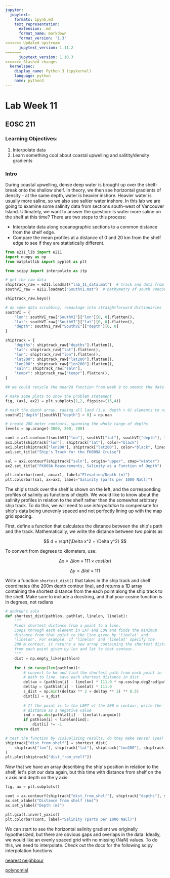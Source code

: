 ```yaml
---
jupyter:
  jupytext:
    formats: ipynb,md
    text_representation:
      extension: .md
      format_name: markdown
      format_version: '1.3'
<<<<<<< Updated upstream
      jupytext_version: 1.11.2
=======
      jupytext_version: 1.10.3
>>>>>>> Stashed changes
  kernelspec:
    display_name: Python 3 (ipykernel)
    language: python
    name: python3
---
```


<!-- #region -->
# Lab Week 11

## EOSC 211

### Learning Objectives:

1. Interpolate data
2. Learn something cool about coastal upwelling and salitity/density gradients


### Intro 

During coastal upwelling, dense deep water is brought up over the shelf-break onto the shallow shelf. In theory, we
then see horizontal gradients of density - at the same depth, water is heavier inshore. Heavier water is usually more
saline, so we also see saltier water inshore. In this lab we are going to examine some salinity data from sections
south-west of Vancouver Island. Ultimately, we want to answer the question: Is water more saline on the shelf at
this time? There are two steps to this process:

* Interpolate data along oceanographic sections to a common distance from the shelf edge.
* Compare the mean profiles at a distance of 0 and 20 km from the shelf edge to see if they are statistically different.
<!-- #endregion -->

```python
from e211_lib import e211
import numpy as np
from matplotlib import pyplot as plt

from scipy import interpolate as itp
```

```python
# get the raw data
shiptrack_raw = e211.loadmat("lab_11_data.mat")  # track and data from the FK009A cruise
southVI_raw = e211.loadmat("SouthVI.mat")  # bathymetry of south vancouver island

shiptrack_raw.keys()
```

```python
# do some data scrubbing, repackage into straightforward dictionaries
southVI = {
    "lon": southVI_raw["SouthVI"]["lon"][0, 0].flatten(),
    "lat": southVI_raw["SouthVI"]["lat"][0, 0].flatten(),
    "depth": southVI_raw["SouthVI"]["depth"][0, 0]
}

shiptrack = {
    "depths": shiptrack_raw["depths"].flatten(),
    "lat": shiptrack_raw["lat"].flatten(),
    "lon": shiptrack_raw["lon"].flatten(),
    "lat200": shiptrack_raw["lat200"].flatten(),
    "lon200": shiptrack_raw["lon200"].flatten(),
    "saln": shiptrack_raw["saln"],
    "tempr": shiptrack_raw["tempr"].flatten(),
}
```

```python
## we could recycle the mean2d function from week 9 to smooth the data before plotting
```

```python
# make some plots to show the problem statement
fig, (ax1, ax2) = plt.subplots(1,2, figsize=(15,4))

# mask the depth array, taking all land (i.e. depth > 0) elements to nan
southVI["depth"][southVI["depth"] > 0] = np.nan

# create 200 meter contours, spanning the whole range of depths
levels = np.arange(-3000, 200, 200)

cont = ax1.contourf(southVI["lon"], southVI["lat"], southVI["depth"], levels=levels, cmap="GnBu_r")
ax1.plot(shiptrack["lon"], shiptrack["lat"], color="black")
ax1.plot(shiptrack["lon200"], shiptrack["lat200"], color="black", linestyle=":")
ax1.set_title("Ship's Track for the FK009A Cruise")

sal = ax2.contourf(shiptrack["saln"], origin="upper", cmap="winter")
ax2.set_title("FK009A Measurements, Salinity as a Function of Depth")

plt.colorbar(cont, ax=ax1, label="Elevation/Depth (m)")
plt.colorbar(sal, ax=ax2, label="Salinity (parts per 1000 NaCl)")
```

The ship's track over the shelf is shown on the left, and the corresponding profiles of salinity as functions of depth. We would like to know about the salinity profiles in relation to the shelf rather than the somewhat arbitrary ship track. To do this, we will need to use *interpolation* to compensate for ship's data being unevenly spaced and not perfectly lining up with the map grid spacing.


First, define a function that calculates the distance between the ship's path and the track. Mathematically, we write  the distance between two points as

$$
d = \sqrt{\Delta x^2 + \Delta y^2}
$$

To convert from degrees to kilometers, use:

$$
\Delta x = \Delta lon \times 111 \times cos(lat)
$$

$$
\Delta y = \Delta lat \times 111
$$

Write a function `shortest_dist()` that takes in the ship track and shelf coordinates (the 200m depth contour line), and returns a 1D array containing the shortest distance from the each point along the ship track to the shelf. Make sure to include a docstring, and that your cosine function is in degrees, not radians

```python
# andrew's soln
def shortest_dist(pathlon, pathlat, linelon, linelat):
    """
    Finds shortest distance from a point to a line.
    Loops through each element in LAT and LON and finds the minimum
    distance from that point to the line given by 'linelat' and
    'linelon'. For example, if 'linelon' and 'linelat' specify the
    200 m contour, it returns a new array containing the shortest distance
    from each point given by lon and lat to that contour.
    """
    dist = np.empty_like(pathlon)
    
    for i in range(len(pathlon)):
        # convert to km and find the shortest path from each point in
        # path to line. save each shortest distance in dist
        deltax = (pathlon[i] - linelon) * 111.0 * np.cos(np.deg2rad(pathlat[i]))
        deltay = (pathlat[i] - linelat) * 111.0
        s_dist = np.min((deltax ** 2 + deltay ** 2) ** 0.5)
        dist[i] = s_dist
        
        # If the point is to the LEFT of the 200 m contour, write the
        # distance as a negative value
        ind = np.abs(pathlat[i] - linelat).argmin()
        if pathlon[i] < linelon[ind]:
            dist[i] *= -1
    return dist
```

```python
# test the function by visiualizing results. do they make sense? (yes)
shiptrack["dist_from_shelf"] = shortest_dist(
    shiptrack["lon"], shiptrack["lat"], shiptrack["lon200"], shiptrack["lat200"]
)
plt.plot(shiptrack["dist_from_shelf"])
```

Now that we have an array describing the ship's position in relation to the shelf, let's plot our data again, but this time with distance from shelf on the x axis and depth on the y axis:

```python
fig, ax = plt.subplots()

cont = ax.contourf(shiptrack["dist_from_shelf"], shiptrack["depths"], shiptrack["saln"], cmap="winter")
ax.set_xlabel("Distance from shelf (km)")
ax.set_ylabel("Depth (m)")

plt.gca().invert_yaxis()
plt.colorbar(cont, label="Salinity (parts per 1000 NaCl)")
```

We can start to see the horizontal salinity gradient we originally hypothesized, but there are obvious gaps and overlaps in the data. Ideally, we would like an evenly spaced grid with no missing (NaN) values. To do this, we need to interpolate. Check out the docs for the following scipy interpolation functions

[nearest neighbour](https://docs.scipy.org/doc/scipy/reference/generated/scipy.interpolate.NearestNDInterpolator.html)

[polynomial](https://docs.scipy.org/doc/scipy-0.14.0/reference/generated/scipy.interpolate.interp2d.html)

```python

```
